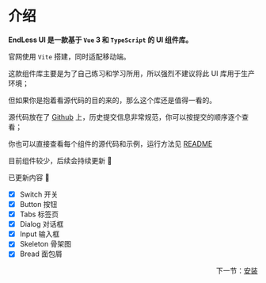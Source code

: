 # 介绍

**EndLess UI 是一款基于 `Vue` 3 和 `TypeScript` 的 UI 组件库。**

官网使用 `Vite` 搭建，同时适配移动端。

这款组件库主要是为了自己练习和学习所用，所以强烈不建议将此 UI 库用于生产环境；

但如果你是抱着看源代码的目的来的，那么这个库还是值得一看的。

源代码放在了 [Github](https://github.com/Yand-hi/EndLessUI) 上，历史提交信息非常规范，你可以按提交的顺序逐个查看；

你也可以直接查看每个组件的源代码和示例，运行方法见 [README](https://github.com/Yand-hi/EndLessUI/blob/main/README.md)

目前组件较少，后续会持续更新 🥳

已更新内容 👀

- [x] Switch 开关
- [x] Button 按钮
- [x] Tabs 标签页
- [x] Dialog 对话框
- [x] Input 输入框
- [x] Skeleton 骨架图
- [x] Bread 面包屑

<div align="right">

下一节：[安装](#/doc/install)
</div>